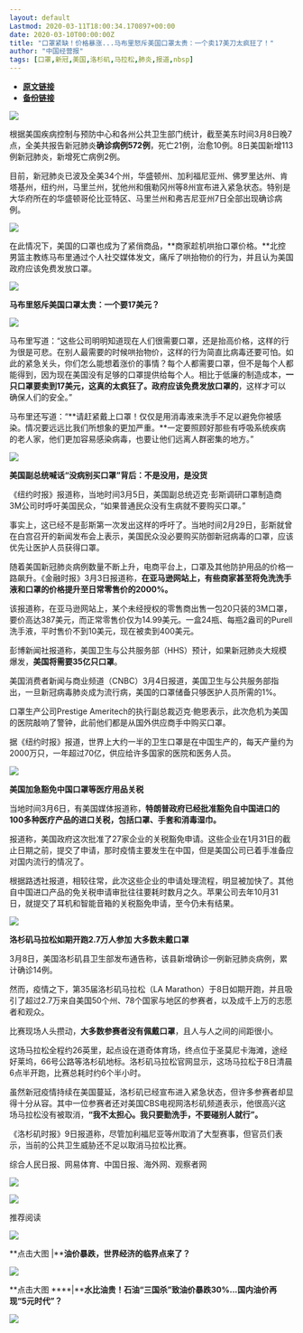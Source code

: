 ```yaml
---
layout: default
Lastmod: 2020-03-11T18:00:34.170897+00:00
date: 2020-03-10T00:00:00Z
title: "口罩紧缺！价格暴涨...马布里怒斥美国口罩太贵：一个卖17美刀太疯狂了！"
author: "中国经营报"
tags: [口罩,新冠,美国,洛杉矶,马拉松,肺炎,报道,nbsp]
---
```


* [**原文链接**](https://mp.weixin.qq.com/s/k2SGX7vnMHk7hOVEyCYOcA)
* [**备份链接**](http://archive.is/fPh4N)


  

  

  

![](/images/post/5fdb3f87f44cf8ae08d41ad1e0b84841.jpg)

根据美国疾病控制与预防中心和各州公共卫生部门统计，截至美东时间3月8日晚7点，全美共报告新冠肺炎**确诊病例572例**，死亡21例，治愈10例。8日美国新增113例新冠肺炎，新增死亡病例2例。  

  

目前，新冠肺炎已波及全美34个州，华盛顿州、加利福尼亚州、佛罗里达州、肯塔基州，纽约州，马里兰州，犹他州和俄勒冈州等8州宣布进入紧急状态。特别是大华府所在的华盛顿哥伦比亚特区、马里兰州和弗吉尼亚州7日全部出现确诊病例。

  

![](/images/post/1b6119c392b6f809b910a4eae60e63e9.jpg)

  

在此情况下，美国的口罩也成为了紧俏商品，**商家趁机哄抬口罩价格。**北控男篮主教练马布里通过个人社交媒体发文，痛斥了哄抬物价的行为，并且认为美国政府应该免费发放口罩。

  

![](/images/post/bc3576ff279d80264ac4f6d7a60432f9.jpg)

**马布里怒斥美国口罩太贵：一个要17美元？**

  

![](/images/post/9aad6d769d817e75091b4afe227dad61.jpg)

  

马布里写道：“这些公司明明知道现在人们很需要口罩，还是抬高价格，这样的行为很是可悲。在别人最需要的时候哄抬物价，这样的行为简直比病毒还要可怕。如此的紧急关头，你们怎么能想着涨价的事情？每个人都需要口罩，但不是每个人都能得到，因为现在美国没有足够的口罩提供给每个人。相比于低廉的制造成本，**一只口罩要卖到17美元，这真的太疯狂了。政府应该免费发放口罩的**，这样才可以确保人们的安全。”

  

马布里还写道：“**请赶紧戴上口罩！仅仅是用消毒液来洗手不足以避免你被感染。情况要远远比我们所想象的更加严重。**一定要照顾好那些有呼吸系统疾病的老人家，他们更加容易感染病毒，也要让他们远离人群密集的地方。”

  

![](/images/post/bc3576ff279d80264ac4f6d7a60432f9.jpg)

**美国副总统喊话“没病别买口罩”背后：不是没用，是没货**

  

《纽约时报》报道称，当地时间3月5日，美国副总统迈克·彭斯调研口罩制造商3M公司时呼吁美国民众，“如果普通民众没有生病就不要购买口罩。”

  

事实上，这已经不是彭斯第一次发出这样的呼吁了。当地时间2月29日，彭斯就曾在白宫召开的新闻发布会上表示，美国民众没必要购买防御新冠病毒的口罩，应该优先让医护人员获得口罩。

  

随着美国新冠肺炎病例数量不断上升，电商平台上，口罩及其他防护用品的价格一路飙升。《金融时报》3月3日报道称，**在亚马逊网站上，有些商家甚至将免洗洗手液和口罩的价格提升至日常零售价的2000%。**

  

该报道称，在亚马逊网站上，某个未经授权的零售商出售一包20只装的3M口罩，要价高达387美元，而正常零售价仅为14.99美元。一盒24瓶、每瓶2盎司的Purell洗手液，平时售价不到10美元，现在被卖到400美元。

  

彭博新闻社报道称，美国卫生与公共服务部（HHS）预计，如果新冠肺炎大规模爆发，**美国将需要35亿只口罩**。

  

美国消费者新闻与商业频道（CNBC）3月4日报道，美国卫生与公共服务部指出，一旦新冠病毒肺炎成为流行病，美国的口罩储备只够医护人员所需的1%。

  

口罩生产公司Prestige Ameritech的执行副总裁迈克·鲍恩表示，此次危机为美国的医院敲响了警钟，此前他们都是从国外供应商手中购买口罩。

  

据《纽约时报》报道，世界上大约一半的卫生口罩是在中国生产的，每天产量约为2000万只，一年超过70亿，供应给许多国家的医院和医务人员。

  

![](/images/post/bc3576ff279d80264ac4f6d7a60432f9.jpg)

**美国加急豁免中国口罩等医疗用品关税**

  

当地时间3月6日，有美国媒体报道称，**特朗普政府已经批准豁免自中国进口的100多种医疗产品的进口关税，包括口罩、手套和消毒湿巾。**

  

报道称，美国政府这次批准了27家企业的关税豁免申请。这些企业在1月31日的截止日期之前，提交了申请，那时疫情主要发生在中国，但是美国公司已着手准备应对国内流行的情况了。

  

根据路透社报道，相较往常，此次这些企业的申请处理流程，明显被加快了。其他自中国进口产品的免关税申请审批往往要耗时数月之久。苹果公司去年10月31日，就提交了耳机和智能音箱的关税豁免申请，至今仍未有结果。

  

![](/images/post/bc3576ff279d80264ac4f6d7a60432f9.jpg)

**洛杉矶马拉松如期开跑2.7万人参加 大多数未戴口罩**

  

3月8日，美国洛杉矶县卫生部发布通告称，该县新增确诊一例新冠肺炎病例，累计确诊14例。

  

然而，疫情之下，第35届洛杉矶马拉松（LA Marathon）于8日如期开跑，并且吸引了超过2.7万来自美国50个州、78个国家与地区的参赛者，以及成千上万的志愿者和观众。

  

比赛现场人头攒动，**大多数参赛者没有佩戴口罩**，且人与人之间的间距很小。

  

这场马拉松全程约26英里，起点设在道奇体育场，终点位于圣莫尼卡海滩，途经好莱坞，66号公路等洛杉矶地标。洛杉矶马拉松官网显示，这场马拉松于8日清晨6点半开跑，比赛总耗时约6个半小时。

  

虽然新冠疫情持续在美国蔓延，洛杉矶已经宣布进入紧急状态，但许多参赛者却显得十分从容。其中一位参赛者还对美国CBS电视网洛杉矶频道表示，他很高兴这场马拉松没有被取消，**“我不太担心。我只要勤洗手，不要碰别人就行”。**

  

《洛杉矶时报》9日报道称，尽管加利福尼亚等州取消了大型赛事，但官员们表示，当前的公共卫生威胁还不足以取消马拉松比赛。

  

综合人民日报、网易体育、中国日报、海外网、观察者网

  

[![](/images/post/c2249a13ced555acfcf85a0a1f9aea19.jpg)](https://e.vhall.com/subject/view/599011308)

  

![](/images/post/43b7a57fd045be64890b8526d60a1277.jpg)

  

推荐阅读

[![](/images/post/d42fd9c4a284d69bc70c267858f9067a.jpg)](http://mp.weixin.qq.com/s?__biz=MjA5NTMyOTMwMQ==&mid=2651972719&idx=2&sn=342cfc12168e89f7ad532b4d9939abc1&chksm=4f3e831578490a03f7d383a958aca46de1e59784741ca9a59a0092be28e22fe48b2d7f5ff0d8&scene=21#wechat_redirect)

**点击大图 |****油价暴跌，世界经济的临界点来了？**  

  

[![](/images/post/6da68f3e27a9aa6828088de11560e5d8.jpg)](http://mp.weixin.qq.com/s?__biz=MjA5NTMyOTMwMQ==&mid=2651972719&idx=1&sn=8d5746e6ece241a2a6088af418b59fe9&chksm=4f3e831578490a030b4c123a78dd1fad0ef733e0f502461129f97ede85ef29115b8ff3d89053&scene=21#wechat_redirect)

**点击大图 ****|****水比油贵！石油“三国杀”致油价暴跌30%...国内油价再现“5元时代”？**  

  

![](/images/post/f3501c0a0df0124df45b227b216c07a4.jpg)

